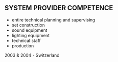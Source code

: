 ## SYSTEM PROVIDER COMPETENCE

+ entire technical planning and supervising
+ set construction
+ sound equipment
+ lighting equipment
+ technical staff
+ production

2003 & 2004 - Switzerland